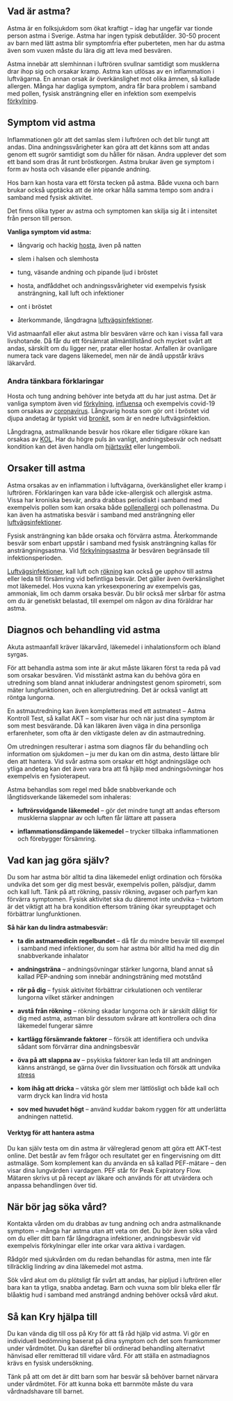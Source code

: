 Vad är astma?
-------------

Astma är en folksjukdom som ökat kraftigt – idag har ungefär var tionde person astma i Sverige. Astma har ingen typisk debutålder. 30-50 procent av barn med lätt astma blir symptomfria efter puberteten, men har du astma även som vuxen måste du lära dig att leva med besvären.

Astma innebär att slemhinnan i luftrören svullnar samtidigt som musklerna drar ihop sig och orsakar kramp. Astma kan utlösas av en inflammation i luftvägarna. En annan orsak är överkänslighet mot olika ämnen, så kallade allergen. Många har dagliga symptom, andra får bara problem i samband med pollen, fysisk ansträngning eller en infektion som exempelvis [förkylning](https://www.kry.se/fakta/infektioner/forkylning/ "forkylning").

Symptom vid astma
-----------------

Inflammationen gör att det samlas slem i luftrören och det blir tungt att andas. Dina andningssvårigheter kan göra att det känns som att andas genom ett sugrör samtidigt som du håller för näsan. Andra upplever det som ett band som dras åt runt bröstkorgen. Astma brukar även ge symptom i form av hosta och väsande eller pipande andning.

Hos barn kan hosta vara ett första tecken på astma. Både vuxna och barn brukar också upptäcka att de inte orkar hålla samma tempo som andra i samband med fysisk aktivitet.

Det finns olika typer av astma och symptomen kan skilja sig åt i intensitet från person till person.

**Vanliga symptom vid astma:**

*   långvarig och hackig [hosta](https://www.kry.se/fakta/infektioner/hosta/ "hosta"), även på natten
    
*   slem i halsen och slemhosta
    
*   tung, väsande andning och pipande ljud i bröstet
    
*   hosta, andfåddhet och andningssvårigheter vid exempelvis fysisk ansträngning, kall luft och infektioner
    
*   ont i bröstet
    
*   återkommande, långdragna [luftvägsinfektioner](https://www.kry.se/fakta/infektioner/luftvagsinfektioner/ "luftvagsinfektioner").
    

Vid astmaanfall eller akut astma blir besvären värre och kan i vissa fall vara livshotande. Då får du ett försämrat allmäntillstånd och mycket svårt att andas, särskilt om du ligger ner, pratar eller hostar. Anfallen är ovanligare numera tack vare dagens läkemedel, men när de ändå uppstår krävs läkarvård.

### Andra tänkbara förklaringar

Hosta och tung andning behöver inte betyda att du har just astma. Det är vanliga symptom även vid [förkylning](https://www.kry.se/fakta/infektioner/forkylning/ "forkylning"), [influensa](https://www.kry.se/fakta/infektioner/influensa/ "influensa") och exempelvis covid-19 som orsakas av [coronavirus](https://www.kry.se/fakta/infektioner/coronavirus/ "coronavirus"). Långvarig hosta som gör ont i bröstet vid djupa andetag är typiskt vid [bronkit](https://www.kry.se/fakta/lungsjukdomar/bronkit/ "bronkit"), som är en nedre luftvägsinfektion.

Långdragna, astmaliknande besvär hos rökare eller tidigare rökare kan orsakas av [KOL](https://www.kry.se/fakta/lungsjukdomar/kol/ "kol"). Har du högre puls än vanligt, andningsbesvär och nedsatt kondition kan det även handla om [hjärtsvikt](https://www.kry.se/fakta/hjartsvikt/ "hjartsvikt") eller lungemboli.

Orsaker till astma
------------------

Astma orsakas av en inflammation i luftvägarna, överkänslighet eller kramp i luftrören. Förklaringen kan vara både icke-allergisk och allergisk astma. Vissa har kroniska besvär, andra drabbas periodiskt i samband med exempelvis pollen som kan orsaka både [pollenallergi](https://www.kry.se/fakta/allergier/pollenallergi/ "pollenallergi") och pollenastma. Du kan även ha astmatiska besvär i samband med ansträngning eller [luftvägsinfektioner](https://www.kry.se/fakta/infektioner/luftvagsinfektioner/ "luftvagsinfektioner").

Fysisk ansträngning kan både orsaka och förvärra astma. Återkommande besvär som enbart uppstår i samband med fysisk ansträngning kallas för ansträngningsastma. Vid [förkylningsastma](https://www.kry.se/fakta/lungsjukdomar/forkylningsastma/ "forkylningsastma") är besvären begränsade till infektionsperioden.

[Luftvägsinfektioner](https://www.kry.se/fakta/infektioner/luftvagsinfektioner/ "luftvagsinfektioner"), kall luft och [rökning](https://www.kry.se/fakta/ovrigt/rokning/ "rokning") kan också ge upphov till astma eller leda till försämring vid befintliga besvär. Det gäller även överkänslighet mot läkemedel. Hos vuxna kan yrkesexponering av exempelvis gas, ammoniak, lim och damm orsaka besvär. Du blir också mer sårbar för astma om du är genetiskt belastad, till exempel om någon av dina föräldrar har astma.

Diagnos och behandling vid astma
--------------------------------

Akuta astmaanfall kräver läkarvård, läkemedel i inhalationsform och ibland syrgas.

För att behandla astma som inte är akut måste läkaren först ta reda på vad som orsakar besvären. Vid misstänkt astma kan du behöva göra en utredning som bland annat inkluderar andningstest genom spirometri, som mäter lungfunktionen, och en allergiutredning. Det är också vanligt att röntga lungorna.

En astmautredning kan även kompletteras med ett astmatest – Astma Kontroll Test, så kallat AKT – som visar hur och när just dina symptom är som mest besvärande. Då kan läkaren även väga in dina personliga erfarenheter, som ofta är den viktigaste delen av din astmautredning.

Om utredningen resulterar i astma som diagnos får du behandling och information om sjukdomen – ju mer du kan om din astma, desto lättare blir den att hantera. Vid svår astma som orsakar ett högt andningsläge och ytliga andetag kan det även vara bra att få hjälp med andningsövningar hos exempelvis en fysioterapeut.

Astma behandlas som regel med både snabbverkande och långtidsverkande läkemedel som inhaleras:

*   **luftrörsvidgande läkemedel** – gör det mindre tungt att andas eftersom musklerna slappnar av och luften får lättare att passera
    
*   **inflammationsdämpande läkemedel** – trycker tillbaka inflammationen och förebygger försämring.
    

Vad kan jag göra själv?
-----------------------

Du som har astma bör alltid ta dina läkemedel enligt ordination och försöka undvika det som ger dig mest besvär, exempelvis pollen, pälsdjur, damm och kall luft. Tänk på att rökning, passiv rökning, avgaser och parfym kan förvärra symptomen. Fysisk aktivitet ska du däremot inte undvika – tvärtom är det viktigt att ha bra kondition eftersom träning ökar syreupptaget och förbättrar lungfunktionen.

**Så här kan du lindra astmabesvär:**

*   **ta din astmamedicin regelbundet** – då får du mindre besvär till exempel i samband med infektioner, du som har astma bör alltid ha med dig din snabbverkande inhalator
    
*   **andningsträna** – andningsövningar stärker lungorna, bland annat så kallad PEP-andning som innebär andningsträning med motstånd
    
*   **rör på dig** – fysisk aktivitet förbättrar cirkulationen och ventilerar lungorna vilket stärker andningen
    
*   **avstå från rökning** – rökning skadar lungorna och är särskilt dåligt för dig med astma, astman blir dessutom svårare att kontrollera och dina läkemedel fungerar sämre
    
*   **kartlägg försämrande faktorer** – försök att identifiera och undvika sådant som förvärrar dina andningsbesvär
    
*   **öva på att slappna av** – psykiska faktorer kan leda till att andningen känns ansträngd, se gärna över din livssituation och försök att undvika [stress](https://www.kry.se/fakta/psykiatri-och-psykologi/stress/ "stress")
    
*   **kom ihåg att dricka** – vätska gör slem mer lättlösligt och både kall och varm dryck kan lindra vid hosta
    
*   **sov med huvudet högt** – använd kuddar bakom ryggen för att underlätta andningen nattetid.
    

#### Verktyg för att hantera astma

Du kan själv testa om din astma är välreglerad genom att göra ett AKT-test online. Det består av fem frågor och resultatet ger en fingervisning om ditt astmaläge. Som komplement kan du använda en så kallad PEF-mätare – den visar dina lungvärden i vardagen. PEF står för Peak Expiratory Flow. Mätaren skrivs ut på recept av läkare och används för att utvärdera och anpassa behandlingen över tid.

När bör jag söka vård?
----------------------

Kontakta vården om du drabbas av tung andning och andra astmaliknande symptom – många har astma utan att veta om det. Du bör även söka vård om du eller ditt barn får långdragna infektioner, andningsbesvär vid exempelvis förkylningar eller inte orkar vara aktiva i vardagen.

Rådgör med sjukvården om du redan behandlas för astma, men inte får tillräcklig lindring av dina läkemedel mot astma.

Sök vård akut om du plötsligt får svårt att andas, har pipljud i luftrören eller bara kan ta ytliga, snabba andetag. Barn och vuxna som blir bleka eller får blåaktig hud i samband med ansträngd andning behöver också vård akut.

Så kan Kry hjälpa till
----------------------

Du kan vända dig till oss på Kry för att få råd hjälp vid astma. Vi gör en individuell bedömning baserat på dina symptom och det som framkommer under vårdmötet. Du kan därefter bli ordinerad behandling alternativt hänvisad eller remitterad till vidare vård. För att ställa en astmadiagnos krävs en fysisk undersökning.

Tänk på att om det är ditt barn som har besvär så behöver barnet närvara under vårdmötet. För att kunna boka ett barnmöte måste du vara vårdnadshavare till barnet.